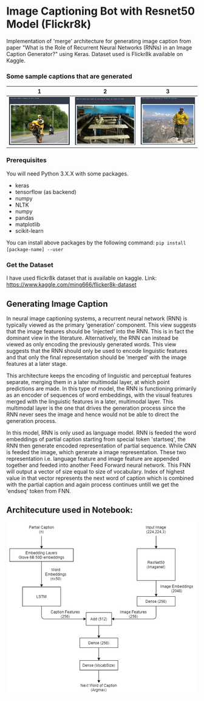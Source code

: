 # Image Captioning Bot with Resnet50 Model (Flickr8k)
Implementation of 'merge' architecture for generating image caption from paper "What is the Role of Recurrent Neural Networks (RNNs) in an Image Caption Generator?" using Keras. Dataset used is Flickr8k available on Kaggle.

### Some sample captions that are generated
1       	  | 2		| 	3             
:-------------------------:|:-------------------------:|:------------------------:
![](sample_images/sample1.png)  |  ![](sample_images/sample2.png)		| ![](sample_images/sample3.png) 

### Prerequisites
You will need Python 3.X.X with some packages. 
- keras
- tensorflow (as backend)
- numpy
- NLTK
- numpy
- pandas
- matplotlib
- scikit-learn
 
You can install above packages by the following command:
`pip install [package-name] --user`

### Get the Dataset
I have used flickr8k dataset that is available on kaggle. 
Link: https://www.kaggle.com/ming666/flicker8k-dataset

## Generating Image Caption
In neural image captioning systems, a recurrent neural network (RNN) is typically viewed as the primary ‘generation’ component. This view suggests that the image features should be ‘injected’ into the RNN. This is in fact the dominant view in the literature. Alternatively, the RNN can instead be viewed as only encoding the previously generated words. This view suggests that the RNN should only be used to encode linguistic features and that only the final representation should be ‘merged’ with the image features at a later stage. 

This architecture keeps the encoding of linguistic and perceptual features separate, merging them in a later multimodal layer, at which point predictions are made. In this type of model, the RNN is functioning primarily as an encoder of sequences of word embeddings, with the visual features merged with the linguistic features in a later, multimodal layer. This multimodal layer is the one that drives the generation process since the RNN never sees the image and hence would not be able to direct the generation process.

In this model, RNN is only used as language model. RNN is feeded the word embeddings of partial caption starting from special token 'startseq', the RNN then generate encoded representation of partial sequence. While CNN is feeded the image, which generate a image representation.
These two representation i.e. language feature and image feature are appended together and feeded into another Feed Forward neural network. This FNN will output a vector of size equal to size of vocabulary. Index of highest value in that vector represents the next word of caption which is combined with the partial caption and again process continues untill we get the 'endseq' token from FNN.

## Architecuture used in Notebook:
![Architecture](architecture.png)